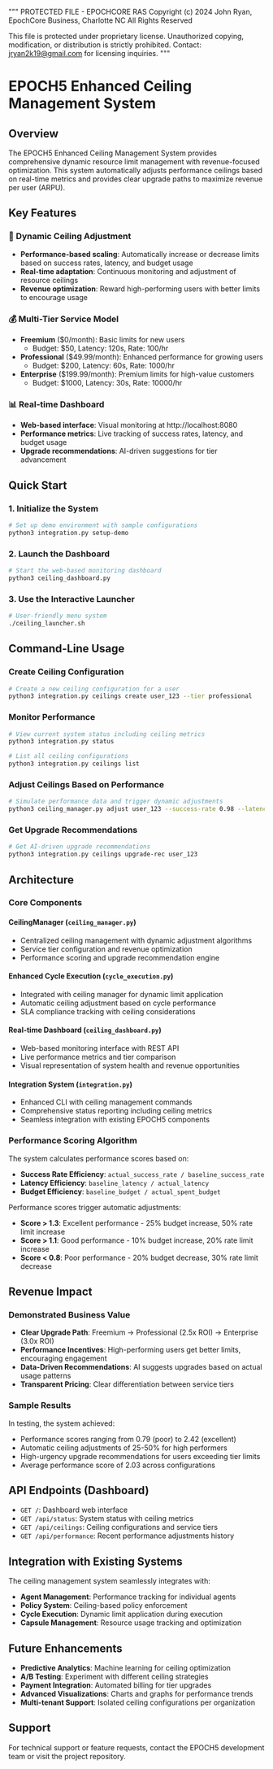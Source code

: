 """
PROTECTED FILE - EPOCHCORE RAS
Copyright (c) 2024 John Ryan, EpochCore Business, Charlotte NC
All Rights Reserved

This file is protected under proprietary license.
Unauthorized copying, modification, or distribution is strictly prohibited.
Contact: jryan2k19@gmail.com for licensing inquiries.
"""

# EPOCH5 Enhanced Ceiling Management System

## Overview

The EPOCH5 Enhanced Ceiling Management System provides comprehensive dynamic resource limit management with revenue-focused optimization. This system automatically adjusts performance ceilings based on real-time metrics and provides clear upgrade paths to maximize revenue per user (ARPU).

## Key Features

### 🎯 Dynamic Ceiling Adjustment
- **Performance-based scaling**: Automatically increase or decrease limits based on success rates, latency, and budget usage
- **Real-time adaptation**: Continuous monitoring and adjustment of resource ceilings
- **Revenue optimization**: Reward high-performing users with better limits to encourage usage

### 💰 Multi-Tier Service Model
- **Freemium** ($0/month): Basic limits for new users
  - Budget: $50, Latency: 120s, Rate: 100/hr
- **Professional** ($49.99/month): Enhanced performance for growing users
  - Budget: $200, Latency: 60s, Rate: 1000/hr
- **Enterprise** ($199.99/month): Premium limits for high-value customers
  - Budget: $1000, Latency: 30s, Rate: 10000/hr

### 📊 Real-time Dashboard
- **Web-based interface**: Visual monitoring at http://localhost:8080
- **Performance metrics**: Live tracking of success rates, latency, and budget usage
- **Upgrade recommendations**: AI-driven suggestions for tier advancement

## Quick Start

### 1. Initialize the System
```bash
# Set up demo environment with sample configurations
python3 integration.py setup-demo
```

### 2. Launch the Dashboard
```bash
# Start the web-based monitoring dashboard
python3 ceiling_dashboard.py
```

### 3. Use the Interactive Launcher
```bash
# User-friendly menu system
./ceiling_launcher.sh
```

## Command-Line Usage

### Create Ceiling Configuration
```bash
# Create a new ceiling configuration for a user
python3 integration.py ceilings create user_123 --tier professional
```

### Monitor Performance
```bash
# View current system status including ceiling metrics
python3 integration.py status

# List all ceiling configurations
python3 integration.py ceilings list
```

### Adjust Ceilings Based on Performance
```bash
# Simulate performance data and trigger dynamic adjustments
python3 ceiling_manager.py adjust user_123 --success-rate 0.98 --latency 45.0 --budget 80.0
```

### Get Upgrade Recommendations
```bash
# Get AI-driven upgrade recommendations
python3 integration.py ceilings upgrade-rec user_123
```

## Architecture

### Core Components

#### CeilingManager (`ceiling_manager.py`)
- Centralized ceiling management with dynamic adjustment algorithms
- Service tier configuration and revenue optimization
- Performance scoring and upgrade recommendation engine

#### Enhanced Cycle Execution (`cycle_execution.py`)
- Integrated with ceiling manager for dynamic limit application
- Automatic ceiling adjustment based on cycle performance
- SLA compliance tracking with ceiling considerations

#### Real-time Dashboard (`ceiling_dashboard.py`)
- Web-based monitoring interface with REST API
- Live performance metrics and tier comparison
- Visual representation of system health and revenue opportunities

#### Integration System (`integration.py`)
- Enhanced CLI with ceiling management commands
- Comprehensive status reporting including ceiling metrics
- Seamless integration with existing EPOCH5 components

### Performance Scoring Algorithm

The system calculates performance scores based on:
- **Success Rate Efficiency**: `actual_success_rate / baseline_success_rate`
- **Latency Efficiency**: `baseline_latency / actual_latency`
- **Budget Efficiency**: `baseline_budget / actual_spent_budget`

Performance scores trigger automatic adjustments:
- **Score > 1.3**: Excellent performance - 25% budget increase, 50% rate limit increase
- **Score > 1.1**: Good performance - 10% budget increase, 20% rate limit increase
- **Score < 0.8**: Poor performance - 20% budget decrease, 30% rate limit decrease

## Revenue Impact

### Demonstrated Business Value
- **Clear Upgrade Path**: Freemium → Professional (2.5x ROI) → Enterprise (3.0x ROI)
- **Performance Incentives**: High-performing users get better limits, encouraging engagement
- **Data-Driven Recommendations**: AI suggests upgrades based on actual usage patterns
- **Transparent Pricing**: Clear differentiation between service tiers

### Sample Results
In testing, the system achieved:
- Performance scores ranging from 0.79 (poor) to 2.42 (excellent)
- Automatic ceiling adjustments of 25-50% for high performers
- High-urgency upgrade recommendations for users exceeding tier limits
- Average performance score of 2.03 across configurations

## API Endpoints (Dashboard)

- `GET /`: Dashboard web interface
- `GET /api/status`: System status with ceiling metrics
- `GET /api/ceilings`: Ceiling configurations and service tiers
- `GET /api/performance`: Recent performance adjustments history

## Integration with Existing Systems

The ceiling management system seamlessly integrates with:
- **Agent Management**: Performance tracking for individual agents
- **Policy System**: Ceiling-based policy enforcement
- **Cycle Execution**: Dynamic limit application during execution
- **Capsule Management**: Resource usage tracking and optimization

## Future Enhancements

- **Predictive Analytics**: Machine learning for ceiling optimization
- **A/B Testing**: Experiment with different ceiling strategies
- **Payment Integration**: Automated billing for tier upgrades
- **Advanced Visualizations**: Charts and graphs for performance trends
- **Multi-tenant Support**: Isolated ceiling configurations per organization

## Support

For technical support or feature requests, contact the EPOCH5 development team or visit the project repository.